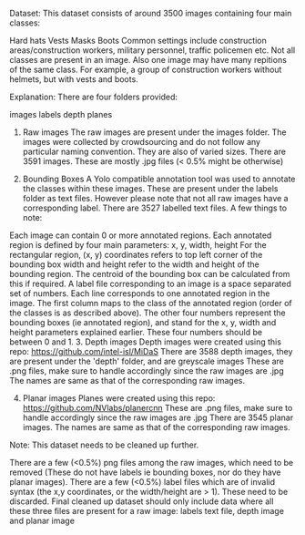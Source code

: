 Dataset:
This dataset consists of around 3500 images containing four main classes:

Hard hats
Vests
Masks
Boots
Common settings include construction areas/construction workers, military personnel, traffic policemen etc.
Not all classes are present in an image. Also one image may have many repitions of the same class.
For example, a group of construction workers without helmets, but with vests and boots.

Explanation:
There are four folders provided:

images
labels
depth
planes
1. Raw images
The raw images are present under the images folder. The images were collected by crowdsourcing and do not follow any particular naming convention.
They are also of varied sizes. There are 3591 images.
These are mostly .jpg files (< 0.5% might be otherwise)

2. Bounding Boxes
A Yolo compatible annotation tool was used to annotate the classes within these images.
These are present under the labels folder as text files. However please note that not all raw images have a corresponding label. There are 3527 labelled text files. A few things to note:

Each image can contain 0 or more annotated regions.
Each annotated region is defined by four main parameters: x, y, width, height
For the rectangular region, (x, y) coordinates refers to top left corner of the bounding box
width and height refer to the width and height of the bounding region. The centroid of the bounding box can be calculated from this if required.
A label file corresponding to an image is a space separated set of numbers. Each line corresponds to one annotated region in the image.
The first column maps to the class of the annotated region (order of the classes is as described above). The other four numbers represent the bounding boxes (ie annotated region), and stand for the x, y, width and height parameters explained earlier. These four numbers should be between 0 and 1.
3. Depth images
Depth images were created using this repo:
https://github.com/intel-isl/MiDaS
There are 3588 depth images, they are present under the 'depth' folder, and are greyscale images
These are .png files, make sure to handle accordingly since the raw images are .jpg
The names are same as that of the corresponding raw images.

4. Planar images
Planes were created using this repo:
https://github.com/NVlabs/planercnn
These are .png files, make sure to handle accordingly since the raw images are .jpg
There are 3545 planar images. The names are same as that of the corresponding raw images.

Note:
This dataset needs to be cleaned up further.

There are a few (<0.5%) png files among the raw images, which need to be removed (These do not have labels ie bounding boxes, nor do they have planar images).
There are a few (<0.5%) label files which are of invalid syntax (the x,y coordinates, or the width/height are > 1). These need to be discarded.
Final cleaned up dataset should only include data where all these three files are present for a raw image: labels text file, depth image and planar image

